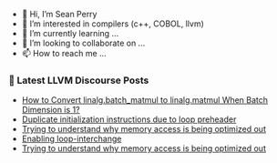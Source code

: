 - 👋 Hi, I’m Sean Perry
- 👀 I’m interested in compilers (c++, COBOL, llvm)
- 🌱 I’m currently learning ...
- 💞️ I’m looking to collaborate on ...
- 📫 How to reach me ...

<!---
s66perry/s66perry is a ✨ special ✨ repository because its `README.md` (this file) appears on your GitHub profile.
You can click the Preview link to take a look at your changes.
--->
### 📕 Latest LLVM Discourse Posts

<!-- DISCOURSE-LLVM:START -->
- [How to Convert linalg.batch_matmul to linalg.matmul When Batch Dimension is 1?](https://discourse.llvm.org/t/how-to-convert-linalg-batch-matmul-to-linalg-matmul-when-batch-dimension-is-1/82606#post_1)
- [Duplicate initialization instructions due to loop preheader](https://discourse.llvm.org/t/duplicate-initialization-instructions-due-to-loop-preheader/82603#post_1)
- [Trying to understand why memory access is being optimized out](https://discourse.llvm.org/t/trying-to-understand-why-memory-access-is-being-optimized-out/82601#post_3)
- [Enabling loop-interchange](https://discourse.llvm.org/t/enabling-loop-interchange/82589#post_3)
- [Trying to understand why memory access is being optimized out](https://discourse.llvm.org/t/trying-to-understand-why-memory-access-is-being-optimized-out/82601#post_2)
<!-- DISCOURSE-LLVM:END -->
